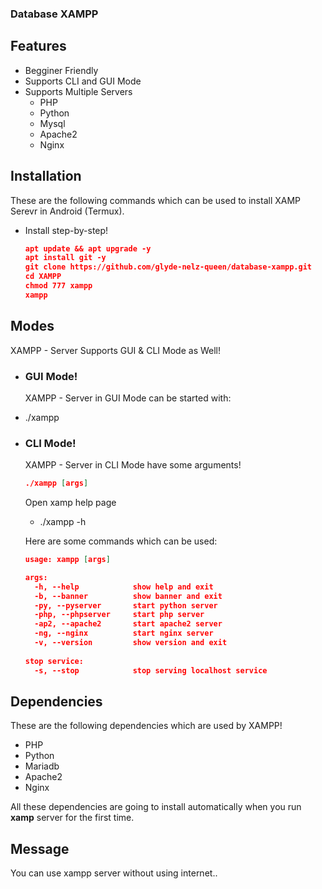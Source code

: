 ### Database XAMPP

## Features
- Begginer Friendly
- Supports CLI and GUI Mode
- Supports Multiple Servers
  - PHP
  - Python
  - Mysql
  - Apache2
  - Nginx

## Installation 
These are the following commands which can be used to install XAMP Serevr in Android (Termux).
- Install step-by-step!
  ```json
  apt update && apt upgrade -y
  apt install git -y
  git clone https://github.com/glyde-nelz-queen/database-xampp.git
  cd XAMPP
  chmod 777 xampp
  xampp
  ```

## Modes
XAMPP - Server Supports GUI & CLI Mode as Well!
- ### GUI Mode!
  XAMPP - Server in GUI Mode can be started with:
- ./xampp

- ### CLI Mode!
  XAMPP - Server  in CLI Mode have some arguments!
  ```json
  ./xampp [args]
  ```
  
  Open xamp help page
  - ./xampp -h
  
  Here are some commands which can be used:
  ```json
  usage: xampp [args]
  
  args:
    -h, --help            show help and exit
    -b, --banner          show banner and exit
    -py, --pyserver       start python server
    -php, --phpserver     start php server
    -ap2, --apache2       start apache2 server
    -ng, --nginx          start nginx server
    -v, --version         show version and exit
    
  stop service:
    -s, --stop            stop serving localhost service
  ```

<!--

<p align="center"><b>Open XAMPP in Cloud Shell</b></p>
<p align="center">
  <a href="https://shell.cloud.google.com/cloudshell/open?cloudshell_git_repo=https://github.com/AdarshAddee/XAMP.git&tutorial=README.md" target="_blank"><img src="https://gstatic.com/cloudssh/images/open-btn.svg"></a>
</p>

-->

## Dependencies
These are the following dependencies which are used by XAMPP!
- PHP
- Python
- Mariadb
- Apache2
- Nginx

All these dependencies are going to install automatically when you run <b>xamp</b> server for the first time.

## Message 
You can use xampp server without using internet..

